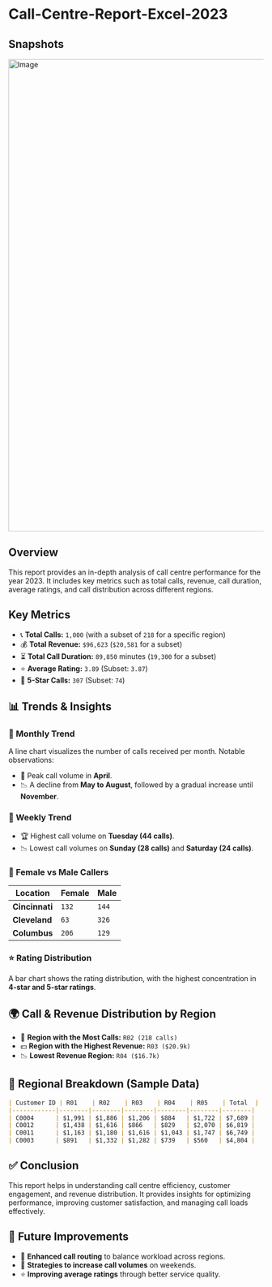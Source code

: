 # Call-Centre-Report-Excel-2023

## Snapshots
<img width="931" alt="Image" src="https://github.com/user-attachments/assets/9ee19a25-d040-41dc-8b9d-fc9508830b40" />

## Overview
This report provides an in-depth analysis of call centre performance for the year 2023. It includes key metrics such as total calls, revenue, call duration, average ratings, and call distribution across different regions.

## Key Metrics
- 📞 **Total Calls:** `1,000` (with a subset of `218` for a specific region)
- 💰 **Total Revenue:** `$96,623` (`$20,581` for a subset)
- ⏳ **Total Call Duration:** `89,850` minutes (`19,300` for a subset)
- ⭐ **Average Rating:** `3.89` (Subset: `3.87`)
- 🌟 **5-Star Calls:** `307` (Subset: `74`)

## 📊 Trends & Insights
### 📅 Monthly Trend
A line chart visualizes the number of calls received per month. Notable observations:
- 🔺 Peak call volume in **April**.
- 📉 A decline from **May to August**, followed by a gradual increase until **November**.

### 📅 Weekly Trend
- 🏆 Highest call volume on **Tuesday (44 calls)**.
- 📉 Lowest call volumes on **Sunday (28 calls)** and **Saturday (24 calls)**.

### 👥 Female vs Male Callers
| Location  | Female | Male |
|-----------|--------|------|
| **Cincinnati** | `132` | `144` |
| **Cleveland**  | `63`  | `326` |
| **Columbus**   | `206` | `129` |

### ⭐ Rating Distribution
A bar chart shows the rating distribution, with the highest concentration in **4-star and 5-star ratings**.

## 🌍 Call & Revenue Distribution by Region
- 🏅 **Region with the Most Calls:** `R02 (218 calls)`
- 💵 **Region with the Highest Revenue:** `R03 ($20.9k)`
- 📉 **Lowest Revenue Region:** `R04 ($16.7k)`

## 📌 Regional Breakdown (Sample Data)
```md
| Customer ID | R01    | R02    | R03    | R04    | R05    | Total  |
|------------|--------|--------|--------|--------|--------|--------|
| C0004      | $1,991 | $1,886 | $1,206 | $884   | $1,722 | $7,689 |
| C0012      | $1,438 | $1,616 | $866   | $829   | $2,070 | $6,819 |
| C0011      | $1,163 | $1,180 | $1,616 | $1,043 | $1,747 | $6,749 |
| C0003      | $891   | $1,332 | $1,282 | $739   | $560   | $4,804 |
```

## ✅ Conclusion
This report helps in understanding call centre efficiency, customer engagement, and revenue distribution. It provides insights for optimizing performance, improving customer satisfaction, and managing call loads effectively.

## 🔮 Future Improvements
- 📌 **Enhanced call routing** to balance workload across regions.
- 📅 **Strategies to increase call volumes** on weekends.
- ⭐ **Improving average ratings** through better service quality.

